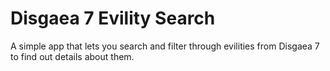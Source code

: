 # Disgaea 7 Evility Search

A simple app that lets you search and filter through evilities from Disgaea 7 to find out details about them.
